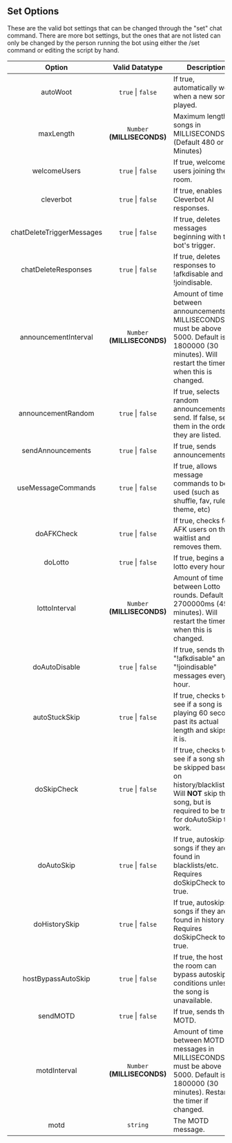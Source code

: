 Set Options
------
These are the valid bot settings that can be changed through the "set" chat command. There are more bot settings, but the ones that are not listed can only be changed by the person running the bot using either the /set command or editing the script by hand.

|Option                   |Valid Datatype   |Description|
|:-----------------------:|:---------------:|-----------|
|autoWoot                 |`true` \| `false`|If true, automatically woots when a new song is played.
|maxLength                |`Number` **(MILLISECONDS)**|Maximum length of songs in MILLISECONDS.(Default 480 or 8 Minutes)
|welcomeUsers             |`true` \| `false`|If true, welcomes users joining the room.
|cleverbot                |`true` \| `false`|If true, enables Cleverbot AI responses.
|chatDeleteTriggerMessages|`true` \| `false`|If true, deletes messages beginning with the bot\'s trigger.
|chatDeleteResponses      |`true` \| `false`|If true, deletes responses to !afkdisable and !joindisable.
|announcementInterval     |`Number` **(MILLISECONDS)**|Amount of time between announcements in MILLISECONDS, must be above 5000. Default is 1800000 (30 minutes). Will restart the timer when this is changed.
|announcementRandom       |`true` \| `false`|If true, selects random announcements to send. If false, sends them in the order they are listed.
|sendAnnouncements        |`true` \| `false`|If true, sends announcements.
|useMessageCommands       |`true` \| `false`|If true, allows message commands to be used (such as shuffle, fav, rules, theme, etc)
|doAFKCheck               |`true` \| `false`|If true, checks for AFK users on the waitlist and removes them.
|doLotto                  |`true` \| `false`|If true, begins a lotto every hour.
|lottoInterval            |`Number` **(MILLISECONDS)**|Amount of time between Lotto rounds. Default is 2700000ms (45 minutes). Will restart the timer when this is changed.
|doAutoDisable            |`true` \| `false`|If true, sends the "!afkdisable" and "!joindisable" messages every hour.
|autoStuckSkip            |`true` \| `false`|If true, checks to see if a song is playing 60 seconds past its actual length and skips it if it is.
|doSkipCheck              |`true` \| `false`|If true, checks to see if a song should be skipped based on history/blacklist/etc. Will **NOT** skip the song, but is required to be true for doAutoSkip to work.
|doAutoSkip               |`true` \| `false`|If true, autoskips songs if they are found in blacklists/etc. Requires doSkipCheck to be true.
|doHistorySkip            |`true` \| `false`|If true, autoskips songs if they are found in history. Requires doSkipCheck to be true.
|hostBypassAutoSkip       |`true` \| `false`|If true, the host of the room can bypass autoskip conditions unless the song is unavailable.
|sendMOTD                 |`true` \| `false`|If true, sends the MOTD.
|motdInterval             |`Number` **(MILLISECONDS)**|Amount of time between MOTD messages in MILLISECONDS, must be above 5000. Default is 1800000 (30 minutes). Restarts the timer if changed.
|motd                     |`string`         |The MOTD message.
